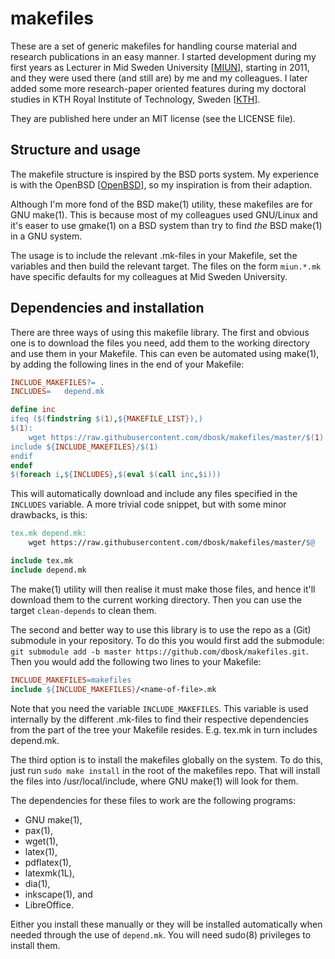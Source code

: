 makefiles
===============================================================================

These are a set of generic makefiles for handling course material and research 
publications in an easy manner.  I started development during my first years as 
Lecturer in Mid Sweden University 
[[MIUN](http://apachepersonal.miun.se/~danbos/)], starting in 2011, and they 
were used there (and still are) by me and my colleagues.  I later added some 
more research-paper oriented features during my doctoral studies in KTH Royal 
Institute of Technology, Sweden [[KTH](http://www.csc.kth.se/~dbosk/)].

They are published here under an MIT license (see the LICENSE file).


Structure and usage
-------------------------------------------------------------------------------

The makefile structure is inspired by the BSD ports system.  My experience is 
with the OpenBSD [[OpenBSD](http://www.openbsd.org/faq/ports/ports.html)], so 
my inspiration is from their adaption.

Although I'm more fond of the BSD make(1) utility, these makefiles are for GNU 
make(1).  This is because most of my colleagues used GNU/Linux and it's easer 
to use gmake(1) on a BSD system than try to find _the_ BSD make(1) in a GNU 
system.

The usage is to include the relevant .mk-files in your Makefile, set the 
variables and then build the relevant target.  The files on the form 
`miun.*.mk` have specific defaults for my colleagues at Mid Sweden University.


Dependencies and installation
-------------------------------------------------------------------------------

There are three ways of using this makefile library.  The first and obvious one 
is to download the files you need, add them to the working directory and use 
them in your Makefile.  This can even be automated using make(1), by adding the 
following lines in the end of your Makefile:

```Makefile
INCLUDE_MAKEFILES?= .
INCLUDES=   depend.mk

define inc
ifeq ($(findstring $(1),${MAKEFILE_LIST}),)
$(1):
    wget https://raw.githubusercontent.com/dbosk/makefiles/master/$(1)
include ${INCLUDE_MAKEFILES}/$(1)
endif
endef
$(foreach i,${INCLUDES},$(eval $(call inc,$i)))
```

This will automatically download and include any files specified in the 
`INCLUDES` variable.  A more trivial code snippet, but with some minor 
drawbacks, is this:

```Makefile
tex.mk depend.mk:
    wget https://raw.githubusercontent.com/dbosk/makefiles/master/$@

include tex.mk
include depend.mk
```

The make(1) utility will then realise it must make those files, and hence it'll 
download them to the current working directory.  Then you can use the target 
`clean-depends` to clean them.


The second and better way to use this library is to use the repo as a (Git) 
submodule in your repository.  To do this you would first add the submodule: 
`git submodule add -b master https://github.com/dbosk/makefiles.git`.  Then you 
would add the following two lines to your Makefile:

```Makefile
INCLUDE_MAKEFILES=makefiles
include ${INCLUDE_MAKEFILES}/<name-of-file>.mk
```

Note that you need the variable `INCLUDE_MAKEFILES`.  This variable is used 
internally by the different .mk-files to find their respective dependencies 
from the part of the tree your Makefile resides.  E.g. tex.mk in turn includes 
depend.mk.

The third option is to install the makefiles globally on the system.  To do 
this, just run `sudo make install` in the root of the makefiles repo.  That 
will install the files into /usr/local/include, where GNU make(1) will look for 
them.

The dependencies for these files to work are the following programs:

 - GNU make(1),
 - pax(1),
 - wget(1),
 - latex(1),
 - pdflatex(1),
 - latexmk(1L),
 - dia(1),
 - inkscape(1), and
 - LibreOffice.

Either you install these manually or they will be installed automatically when 
needed through the use of `depend.mk`.  You will need sudo(8) privileges to 
install them.
